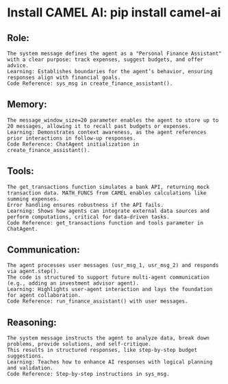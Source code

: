 # Install CAMEL AI: pip install camel-ai


## Role:

    The system message defines the agent as a "Personal Finance Assistant" with a clear purpose: track expenses, suggest budgets, and offer advice.
    Learning: Establishes boundaries for the agent’s behavior, ensuring responses align with financial goals.
    Code Reference: sys_msg in create_finance_assistant().

## Memory:

    The message_window_size=20 parameter enables the agent to store up to 20 messages, allowing it to recall past budgets or expenses.
    Learning: Demonstrates context awareness, as the agent references prior interactions in follow-up responses.
    Code Reference: ChatAgent initialization in create_finance_assistant().

## Tools:

    The get_transactions function simulates a bank API, returning mock transaction data. MATH_FUNCS from CAMEL enables calculations like summing expenses.
    Error handling ensures robustness if the API fails.
    Learning: Shows how agents can integrate external data sources and perform computations, critical for data-driven tasks.
    Code Reference: get_transactions function and tools parameter in ChatAgent.

## Communication:

    The agent processes user messages (usr_msg_1, usr_msg_2) and responds via agent.step().
    The code is structured to support future multi-agent communication (e.g., adding an investment advisor agent).
    Learning: Highlights user-agent interaction and lays the foundation for agent collaboration.
    Code Reference: run_finance_assistant() with user messages.

## Reasoning:

    The system message instructs the agent to analyze data, break down problems, provide solutions, and self-critique.
    This results in structured responses, like step-by-step budget suggestions.
    Learning: Teaches how to enhance AI responses with logical planning and validation.
    Code Reference: Step-by-step instructions in sys_msg.